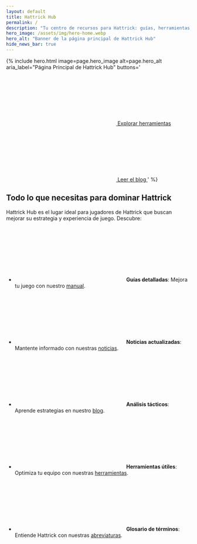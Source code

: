 ```yaml
---
layout: default
title: Hattrick Hub
permalink: /
description: "Tu centro de recursos para Hattrick: guías, herramientas, noticias y más."
hero_image: /assets/img/hero-home.webp
hero_alt: "Banner de la página principal de Hattrick Hub"
hide_news_bar: true
---
```


{% include hero.html
    image=page.hero_image
    alt=page.hero_alt
    aria_label="Página Principal de Hattrick Hub"
    buttons='
        <a href="/herramientas/" class="button is-primary" aria-label="Explorar herramientas de Hattrick Hub">
            <svg class="icon is-small" aria-hidden="true">
                <use xlink:href="#tools"></use>
            </svg> Explorar herramientas
        </a>
        <a href="/blog/" class="button is-secondary" aria-label="Leer el blog de Hattrick Hub">
            <svg class="icon is-small" aria-hidden="true">
                <use xlink:href="#blog"></use>
            </svg> Leer el blog
        </a>'
%}

<section class="section section-1" role="region" aria-label="Características de Hattrick Hub">
    <div class="container text-center">
        <div class="content">
            <h1>Todo lo que necesitas para dominar Hattrick</h1>
            <p>Hattrick Hub es el lugar ideal para jugadores de Hattrick que buscan mejorar su estrategia y experiencia de juego. Descubre:</p>
            <ul class="flex" role="list" aria-label="Características principales de Hattrick Hub">
                <li class="list-item-icon">
                    <svg class="icon is-small" aria-hidden="true">
                        <use xlink:href="#guide"></use>
                    </svg>
                    <span><strong>Guías detalladas</strong>: Mejora tu juego con nuestro <a href="/manual">manual</a>.</span>
                </li>
                <li class="list-item-icon">
                    <svg class="icon is-small" aria-hidden="true">
                        <use xlink:href="#news"></use>
                    </svg>
                    <span><strong>Noticias actualizadas</strong>: Mantente informado con nuestras <a href="/noticias" >noticias</a>.</span>
                </li>
                <li class="list-item-icon">
                    <svg class="icon is-small" aria-hidden="true">
                        <use xlink:href="#blog"></use>
                    </svg>
                    <span><strong>Análisis tácticos</strong>: Aprende estrategias en nuestro <a href="/blog" >blog</a>.</span>
                </li>
                <li class="list-item-icon">
                    <svg class="icon is-small" aria-hidden="true">
                        <use xlink:href="#tools"></use>
                    </svg>
                    <span><strong>Herramientas útiles</strong>: Optimiza tu equipo con nuestras <a href="/herramientas" >herramientas</a>.</span>
                </li>
                <li class="list-item-icon">
                    <svg class="icon is-small" aria-hidden="true">
                        <use xlink:href="#abbr"></use>
                    </svg>
                    <span><strong>Glosario de términos</strong>: Entiende Hattrick con nuestras <a href="/abreviaturas" >abreviaturas</a>.</span>
                </li>
            </ul>
        </div>
    </div>
</section>